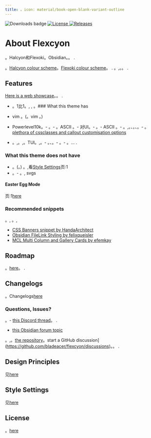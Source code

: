 ```yaml
---
title: 。icon: material/book-open-blank-variant-outline
---
```


<img src="https://img.shields.io/badge/downloads-900+-6E4E9B?style=for-the-badge&logo=obsidian&color=%23483699" alt="Downloads badge">
<a href="https://github.com/bladeacer/flexcyon/blob/master/LICENSE">
    <img src="https://img.shields.io/github/license/bladeacer/flexcyon?style=for-the-badge" alt="License">
</a>
<a href="https://github.com/bladeacer/flexcyon/releases">
    <img src="https://img.shields.io/github/v/release/bladeacer/flexcyon?style=for-the-badge&sort=semver" alt="Releases">
</a>

# About Flexcyon

。Halcyon和Flexoki。Obsidian。。
.

。[Halcyon colour scheme](https://halcyon-theme.netlify.app/)。[Flexoki colour scheme](https://stephango.com/flexoki)。
.
。,。。
.

## Features

[Here is a web showcase](https://share.note.sx/1bk28c9k)。。
.

- 。1比1。,
,
。### What this theme has

- vim 。(。vim 。)
- Powerlevel10k。- 。- 。ASCII 。- 对UI。- 。- ASCII 。- 。,。、。、。- 。[plethora of cssclasses and callout customisation options](../Styling/CSS-Classes/index.md)
- 。,。,。TUI。,。- 。、。- 。- 。...
.

### What this theme does not have

- 。(。)
。,看[Style Settings](../Styling/Style-Settings/index.md)页:1
- 。- 。, svgs

#### Easter Egg Mode

页:1[here](./page-5.md)

### Recommended snippets

。, 。,

- [CSS Banners snippet by HandaArchitect](https://github.com/HandaArchitect/obsidian-banner-snippet)
- [Obsidian FileLink Styling by felixqueisler](https://github.com/felixqueisler/Obsidian-FileLink-Styling)
- [MCL Multi Column and Gallery Cards by efemkay](https://github.com/efemkay/obsidian-modular-css-layout)

## Roadmap

。[here](https://github.com/bladeacer/flexcyon/tree/master/docs/roadmap.md)。
.

## Changelogs

。Changelogs[here](../changelogs/index.md)

### Questions, Issues?

。- [this Discord thread](https://discord.com/channels/686053708261228577/1338130333698359357)。
.
- [this Obsidian forum topic](https://forum.obsidian.md/t/flexcyon-a-dark-theme-for-obsidian/99869)

。,。[the repository](https://github.com/bladeacer/flexcyon/issues)。start a GitHub discussion](https://github.com/bladeacer/flexcyon/discussions)。。
.

## Design Principles

见[here](./page-4.md)

## Style Settings

见[here](../Styling/Style-Settings/index.md)

## License

。[here](./license.md)

